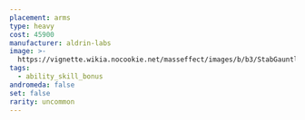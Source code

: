 ```yaml
---
placement: arms
type: heavy
cost: 45900
manufacturer: aldrin-labs
image: >-
  https://vignette.wikia.nocookie.net/masseffect/images/b/b3/StabGauntlets.png/revision/latest/scale-to-width-down/100?cb=20120408230211
tags:
  - ability_skill_bonus
andromeda: false
set: false
rarity: uncommon
---
```

